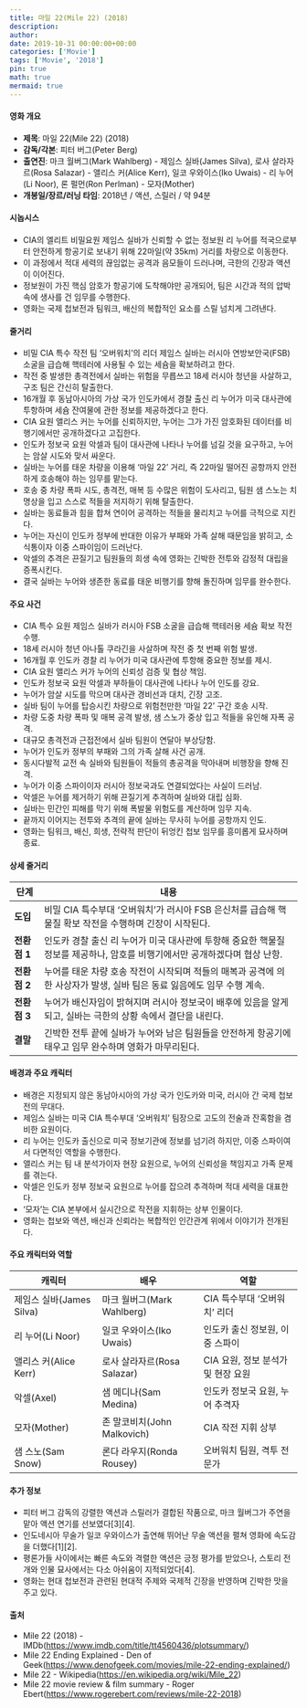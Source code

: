 ```yaml
---
title: 마일 22(Mile 22) (2018)
description: 
author: 
date: 2019-10-31 00:00:00+00:00
categories: ['Movie']
tags: ['Movie', '2018']
pin: true
math: true
mermaid: true
---
```

#### 영화 개요

- **제목**: 마일 22(Mile 22) (2018)  
- **감독/각본**: 피터 버그(Peter Berg)  
- **출연진**: 마크 월버그(Mark Wahlberg) - 제임스 실바(James Silva), 로사 살라자르(Rosa Salazar) - 앨리스 커(Alice Kerr), 일코 우와이스(Iko Uwais) - 리 누어(Li Noor), 론 펄먼(Ron Perlman) - 모자(Mother)  
- **개봉일/장르/러닝 타임**: 2018년 / 액션, 스릴러 / 약 94분  

#### 시놉시스

- CIA의 엘리트 비밀요원 제임스 실바가 신뢰할 수 없는 정보원 리 누어를 적국으로부터 안전하게 항공기로 보내기 위해 22마일(약 35km) 거리를 차량으로 이동한다.  
- 이 과정에서 적대 세력의 끊임없는 공격과 음모들이 드러나며, 극한의 긴장과 액션이 이어진다.  
- 정보원이 가진 핵심 암호가 항공기에 도착해야만 공개되어, 팀은 시간과 적의 압박 속에 생사를 건 임무를 수행한다.  
- 영화는 국제 첩보전과 팀워크, 배신의 복합적인 요소를 스릴 넘치게 그려낸다.  

#### 줄거리

- 비밀 CIA 특수 작전 팀 ‘오버워치’의 리더 제임스 실바는 러시아 연방보안국(FSB) 소굴을 급습해 핵테러에 사용될 수 있는 세슘을 확보하려고 한다.  
- 작전 중 발생한 총격전에서 실바는 위험을 무릅쓰고 18세 러시아 청년을 사살하고, 구조 팀은 간신히 탈출한다.  
- 16개월 후 동남아시아의 가상 국가 인도카에서 경찰 출신 리 누어가 미국 대사관에 투항하며 세슘 잔여물에 관한 정보를 제공하겠다고 한다.  
- CIA 요원 앨리스 커는 누어를 신뢰하지만, 누어는 그가 가진 암호화된 데이터를 비행기에서만 공개하겠다고 고집한다.  
- 인도카 정보국 요원 악셀과 팀이 대사관에 나타나 누어를 넘길 것을 요구하고, 누어는 암살 시도와 맞서 싸운다.  
- 실바는 누어를 태운 차량을 이용해 ‘마일 22’ 거리, 즉 22마일 떨어진 공항까지 안전하게 호송해야 하는 임무를 맡는다.  
- 호송 중 차량 폭파 시도, 총격전, 매복 등 수많은 위험이 도사리고, 팀원 샘 스노는 치명상을 입고 스스로 적들을 저지하기 위해 탈출한다.  
- 실바는 동료들과 힘을 합쳐 연이어 공격하는 적들을 물리치고 누어를 극적으로 지킨다.  
- 누어는 자신이 인도카 정부에 반대한 이유가 부패와 가족 살해 때문임을 밝히고, 소식통이자 이중 스파이임이 드러난다.  
- 악셀의 추격은 끈질기고 팀원들의 희생 속에 영화는 긴박한 전투와 감정적 대립을 증폭시킨다.  
- 결국 실바는 누어와 생존한 동료를 태운 비행기를 향해 돌진하며 임무를 완수한다.  

#### 주요 사건

- CIA 특수 요원 제임스 실바가 러시아 FSB 소굴을 급습해 핵테러용 세슘 확보 작전 수행.  
- 18세 러시아 청년 아나톨 쿠라긴을 사살하며 작전 중 첫 번째 위험 발생.  
- 16개월 후 인도카 경찰 리 누어가 미국 대사관에 투항해 중요한 정보를 제시.  
- CIA 요원 앨리스 커가 누어의 신뢰성 검증 및 협상 책임.  
- 인도카 정보국 요원 악셀과 부하들이 대사관에 나타나 누어 인도를 강요.  
- 누어가 암살 시도를 막으며 대사관 경비선과 대치, 긴장 고조.  
- 실바 팀이 누어를 탑승시킨 차량으로 위험천만한 ‘마일 22’ 구간 호송 시작.  
- 차량 도중 차량 폭파 및 매복 공격 발생, 샘 스노가 중상 입고 적들을 유인해 자폭 공격.  
- 대규모 총격전과 근접전에서 실바 팀원이 연달아 부상당함.  
- 누어가 인도카 정부의 부패와 그의 가족 살해 사건 공개.  
- 동시다발적 교전 속 실바와 팀원들이 적들의 총공격을 막아내며 비행장을 향해 진격.  
- 누어가 이중 스파이이자 러시아 정보국과도 연결되었다는 사실이 드러남.  
- 악셀은 누어를 제거하기 위해 끈질기게 추격하며 실바와 대립 심화.  
- 실바는 민간인 피해를 막기 위해 폭발물 위험도를 계산하며 임무 지속.  
- 끝까지 이어지는 전투와 추격의 끝에 실바는 무사히 누어를 공항까지 인도.  
- 영화는 팀워크, 배신, 희생, 전략적 판단이 뒤엉킨 첩보 임무를 흥미롭게 묘사하며 종료.  

#### 상세 줄거리

| **단계**  | **내용**                                                                                                    |
|-----------|-------------------------------------------------------------------------------------------------------------|
| **도입**  | 비밀 CIA 특수부대 ‘오버워치’가 러시아 FSB 은신처를 급습해 핵 물질 확보 작전을 수행하며 긴장이 시작된다.     |
| **전환점 1** | 인도카 경찰 출신 리 누어가 미국 대사관에 투항해 중요한 핵물질 정보를 제공하나, 암호를 비행기에서만 공개하겠다며 협상 난항. |
| **전환점 2** | 누어를 태운 차량 호송 작전이 시작되며 적들의 매복과 공격에 의한 사상자가 발생, 실바 팀은 동료 잃음에도 임무 수행 계속.        |
| **전환점 3** | 누어가 배신자임이 밝혀지며 러시아 정보국이 배후에 있음을 알게 되고, 실바는 극한의 상황 속에서 결단을 내린다.                   |
| **결말**  | 긴박한 전투 끝에 실바가 누어와 남은 팀원들을 안전하게 항공기에 태우고 임무 완수하며 영화가 마무리된다.                               |

#### 배경과 주요 캐릭터

- 배경은 지정되지 않은 동남아시아의 가상 국가 인도카와 미국, 러시아 간 국제 첩보전의 무대다.  
- 제임스 실바는 미국 CIA 특수부대 ‘오버워치’ 팀장으로 고도의 전술과 잔혹함을 겸비한 요원이다.  
- 리 누어는 인도카 출신으로 미국 정보기관에 정보를 넘기려 하지만, 이중 스파이여서 다면적인 역할을 수행한다.  
- 앨리스 커는 팀 내 분석가이자 현장 요원으로, 누어의 신뢰성을 책임지고 가족 문제를 겪는다.  
- 악셀은 인도카 정부 정보국 요원으로 누어를 잡으려 추격하며 적대 세력을 대표한다.  
- ‘모자’는 CIA 본부에서 실시간으로 작전을 지휘하는 상부 인물이다.  
- 영화는 첩보와 액션, 배신과 신뢰라는 복합적인 인간관계 위에서 이야기가 전개된다.  

#### 주요 캐릭터와 역할

| **캐릭터** | **배우**          | **역할**                          |
|------------|-------------------|----------------------------------|
| 제임스 실바(James Silva) | 마크 월버그(Mark Wahlberg) | CIA 특수부대 ‘오버워치’ 리더         |
| 리 누어(Li Noor)           | 일코 우와이스(Iko Uwais)     | 인도카 출신 정보원, 이중 스파이        |
| 앨리스 커(Alice Kerr)      | 로사 살라자르(Rosa Salazar)  | CIA 요원, 정보 분석가 및 현장 요원     |
| 악셀(Axel)                 | 샘 메디나(Sam Medina)        | 인도카 정보국 요원, 누어 추격자        |
| 모자(Mother)               | 존 말코비치(John Malkovich)   | CIA 작전 지휘 상부                    |
| 샘 스노(Sam Snow)          | 론다 라우지(Ronda Rousey)    | 오버워치 팀원, 격투 전문가            |

#### 추가 정보

- 피터 버그 감독의 강렬한 액션과 스릴러가 결합된 작품으로, 마크 월버그가 주연을 맡아 액션 연기를 선보였다[3][4].  
- 인도네시아 무술가 일코 우와이스가 출연해 뛰어난 무술 액션을 펼쳐 영화에 속도감을 더했다[1][2].  
- 평론가들 사이에서는 빠른 속도와 격렬한 액션은 긍정 평가를 받았으나, 스토리 전개와 인물 묘사에서는 다소 아쉬움이 지적되었다[4].  
- 영화는 현대 첩보전과 관련된 현대적 주제와 국제적 긴장을 반영하며 긴박한 맛을 주고 있다.  

#### 출처

- Mile 22 (2018) - IMDb(https://www.imdb.com/title/tt4560436/plotsummary/)  
- Mile 22 Ending Explained - Den of Geek(https://www.denofgeek.com/movies/mile-22-ending-explained/)  
- Mile 22 - Wikipedia(https://en.wikipedia.org/wiki/Mile_22)  
- Mile 22 movie review & film summary - Roger Ebert(https://www.rogerebert.com/reviews/mile-22-2018)

